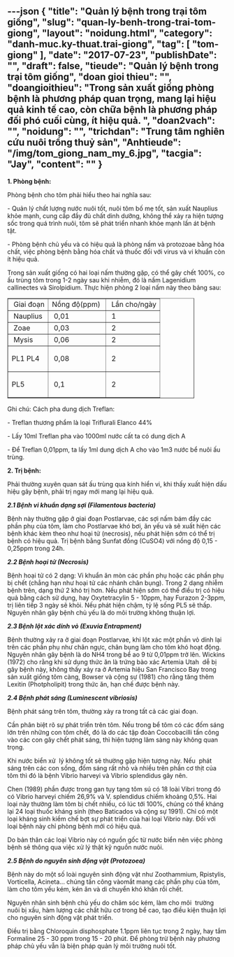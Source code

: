 ---json
{
    "title": "Quản lý bệnh trong trại tôm giống",
    "slug": "quan-ly-benh-trong-trai-tom-giong",
    "layout": "noidung.html",
    "category": "danh-muc.ky-thuat.trai-giong",
    "tag": [
        "tom-giong"
    ],
    "date": "2017-07-23",
    "publishDate": "",
    "draft": false,
    "tieude": "Quản lý bệnh trong trại tôm giống",
    "doan gioi thieu": "",
    "doangioithieu": "Trong sản xuất giống phòng bệnh là phương pháp quan trọng, mang lại hiệu quả kinh tế cao, còn chữa bệnh là phương pháp đối phó cuối cùng, ít hiệu quả.  ",
    "doan2vach": "",
    "noidung": "",
    "trichdan": "Trung tâm nghiên cứu nuôi trồng thuỷ sản",
    "Anhtieude": "/img/tom_giong_nam_my_6.jpg",
    "tacgia": "Jay",
    "__content__": ""
}
---
<p><strong>1. Ph&ograve;ng bệnh:&nbsp;</strong></p>

<p>Ph&ograve;ng bệnh cho t&ocirc;m phải hiểu theo hai nghĩa sau:&nbsp;</p>

<p>- Quản l&yacute; chất lượng nước nu&ocirc;i tốt, nu&ocirc;i t&ocirc;m bố mẹ tốt, sản xuất Nauplius khỏe mạnh, cung cấp đầy đủ chất dinh dưỡng, kh&ocirc;ng thể xảy ra hiện tượng sốc trong qu&aacute; tr&igrave;nh nu&ocirc;i, t&ocirc;m sẽ ph&aacute;t triển nhanh khỏe mạnh lấn &aacute;t bệnh tật.&nbsp;</p>

<p>- Ph&ograve;ng bệnh chủ yếu v&agrave; c&oacute; hiệu quả l&agrave; ph&ograve;ng nấm v&agrave; protozoae bằng h&oacute;a chất, việc ph&ograve;ng bệnh bằng h&oacute;a chất v&agrave; thuốc đối với virus v&agrave; vi khuẩn c&ograve;n &iacute;t hiệu quả.&nbsp;</p>

<p>Trong sản xuất giống c&oacute; hai loại nấm thường gặp, c&oacute; thể g&acirc;y chết 100%, co ấu tr&ugrave;ng t&ocirc;m trong 1-2 ng&agrave;y sau khi nhiễm, đ&oacute; l&agrave; nấm Lagenidium callinectes v&agrave; Sirolpidium. Thực hiện ph&ograve;ng 2 loại nấm n&agrave;y theo bảng sau: &nbsp;</p>

<table align="center" border="1" cellpadding="0" cellspacing="0" style="width:85%">
	<tbody>
		<tr>
			<td>&nbsp;Giai đoạn</td>
			<td>Nồng&nbsp;độ(ppm)&nbsp;</td>
			<td>&nbsp;Lần cho/ng&agrave;y</td>
		</tr>
		<tr>
			<td>&nbsp;Nauplius</td>
			<td>&nbsp;0,01</td>
			<td>&nbsp;1</td>
		</tr>
		<tr>
			<td>&nbsp;Zoae</td>
			<td>&nbsp;0,03</td>
			<td>&nbsp;2</td>
		</tr>
		<tr>
			<td>&nbsp;Mysis</td>
			<td>&nbsp;0,06</td>
			<td>&nbsp;2</td>
		</tr>
		<tr>
			<td>
			<p>PL1 PL4</p>
			</td>
			<td>&nbsp;0,08</td>
			<td>&nbsp;2</td>
		</tr>
		<tr>
			<td>
			<p>PL5</p>
			</td>
			<td>&nbsp;0,1</td>
			<td>&nbsp;2</td>
		</tr>
	</tbody>
</table>

<p>Ghi ch&uacute;: C&aacute;ch pha dung dịch Treflan: &nbsp;</p>

<p>- Treflan thương phẩm l&agrave; loại Triflurali Elanco 44%&nbsp;</p>

<p>- Lấy 10ml Treflan pha v&agrave;o 1000ml nước cất ta c&oacute; dung dịch A&nbsp;</p>

<p>- Để Treflan 0,01ppm, ta lấy 1ml dung dịch A cho v&agrave;o 1m3 nước bể nu&ocirc;i ấu tr&ugrave;ng. &nbsp;</p>

<p><strong>2. Trị bệnh:&nbsp;</strong></p>

<p>Phải thường xuy&ecirc;n quan s&aacute;t ấu tr&ugrave;ng qua k&iacute;nh hiển vi, khi thấy xuất hiện dấu hiệu g&acirc;y bệnh, phải trị ngay mới mang lại hiệu quả. &nbsp;</p>

<p><strong><em>2.1 Bệnh vi khuẩn dạng sợi (Filamentous bacteria)&nbsp;</em></strong></p>

<p>Bệnh n&agrave;y thường gặp ở giai đoạn Postlarvae, c&aacute;c sợi nấm b&aacute;m đầy c&aacute;c phần phụ của t&ocirc;m, l&agrave;m cho Postlarvae kh&oacute; bơi, ăn yếu v&agrave; sẽ xuất hiện c&aacute;c bệnh kh&aacute;c k&egrave;m theo như hoại tử (necrosis), nếu ph&aacute;t hiện sớm c&oacute; thể trị bệnh c&oacute; hiệu quả. Trị bệnh bằng Sunfat đồng (CuSO4) với nồng độ 0,15 - 0,25ppm trong 24h. &nbsp;</p>

<p><em><strong>2.2 Bệnh hoại tử (Necrosis)&nbsp;</strong></em></p>

<p>Bệnh hoại tử c&oacute; 2 dạng: Vi khuẩn ăn m&ograve;n c&aacute;c phần phụ hoặc c&aacute;c phần phụ bị chết (chẳng hạn như hoại tử c&aacute;c nh&aacute;nh ch&acirc;n bụng). Trong 2 dạng nhiễm bệnh tr&ecirc;n, dạng thứ 2 kh&oacute; trị hơn. Nếu ph&aacute;t hiện sớm c&oacute; thể điều trị c&oacute; hiệu quả bằng c&aacute;ch sử dụng, hay Oxytetracylin 5 - 10ppm, hay Furazon 2-3ppm, trị li&ecirc;n tiếp 3 ng&agrave;y sẽ khỏi. Nếu ph&aacute;t hiện chậm, tỷ lệ sống PL5 sẽ thấp. Nguy&ecirc;n nh&acirc;n g&acirc;y bệnh chủ yếu l&agrave; do m&ocirc;i trường kh&ocirc;ng thuận lợi. &nbsp;</p>

<p><em><strong>2.3 Bệnh lột x&aacute;c d&iacute;nh vỏ (Exuvia Entrapment)&nbsp;</strong></em></p>

<p>Bệnh thường xảy ra ở giai đoạn Postlarvae, khi lột x&aacute;c một phần vỏ d&iacute;nh lại tr&ecirc;n c&aacute;c phần phụ như ch&acirc;n ngực, ch&acirc;n bụng l&agrave;m cho t&ocirc;m kh&oacute; hoạt động. Nguy&ecirc;n nh&acirc;n g&acirc;y bệnh l&agrave; do NH4 trong bể ao 9 từ 0,01ppm trở l&ecirc;n. Wickins (1972) cho rằng khi sử dụng thức ăn l&agrave; trứng b&agrave;o x&aacute;c Artemia Utah&nbsp; dễ bị g&acirc;y bệnh n&agrave;y, kh&ocirc;ng thấy xảy ra ở Artemia hiệu San Francisco Bay trong sản xuất giống t&ocirc;m c&agrave;ng, Bowser v&agrave; cộng sự (1981) cho rằng tăng th&ecirc;m Lexitin (Photpholipit) trong thức ăn, hạn chế được bệnh n&agrave;y. &nbsp;</p>

<p><strong><em>2.4 Bệnh ph&aacute;t s&aacute;ng (Luminescent vibriosis)&nbsp;</em></strong></p>

<p>Bệnh ph&aacute;t s&aacute;ng tr&ecirc;n t&ocirc;m, thường xảy ra trong tất cả c&aacute;c giai đoạn.&nbsp;</p>

<p>Cần ph&acirc;n biệt r&otilde; sự ph&aacute;t triển tr&ecirc;n t&ocirc;m. Nếu trong bể t&ocirc;m c&oacute; c&aacute;c đốm s&aacute;ng lớn tr&ecirc;n những con t&ocirc;m chết, đ&oacute; l&agrave; do c&aacute;c tập đo&agrave;n Coccobacilli tấn c&ocirc;ng v&agrave;o c&aacute;c con g&acirc;y chết ph&aacute;t s&aacute;ng, th&igrave; hiện tượng l&acirc;m s&agrave;ng n&agrave;y kh&ocirc;ng quan trọng.&nbsp;</p>

<p>Khi nước biển xử&nbsp; l&yacute; kh&ocirc;ng tốt sẽ thường gặp hiện tượng n&agrave;y. Nếu&nbsp; ph&aacute;t s&aacute;ng tr&ecirc;n c&aacute;c con sống, đốm s&aacute;ng rất nhỏ v&agrave; nhiều tr&ecirc;n phần cơ thịt của t&ocirc;m th&igrave; đ&oacute; l&agrave; bệnh Vibrio harveyi v&agrave; Vibrio splendidus g&acirc;y n&ecirc;n.&nbsp;</p>

<p>Chen (1989) phần được trong gan tụy tạng t&ocirc;m s&uacute; c&oacute; 18 lo&agrave;i Vibri trong đ&oacute; c&oacute;&nbsp;Vibrio harveyi chiếm 26,9% v&agrave; V. splendidus chiếm khoảng 0,5%. Hai loại n&agrave;y thường l&agrave;m t&ocirc;m bị chết nhiều, c&oacute; l&uacute;c tới 100%, ch&uacute;ng c&oacute; thể kh&aacute;ng lại 24 loại thuốc kh&aacute;ng sinh (theo Baticados v&agrave; cộng sự 1991). Chỉ c&oacute; một loại kh&aacute;ng sinh kiềm chế bợt sự ph&aacute;t triển của hai loại Vibrio n&agrave;y. Đối với loại bệnh n&agrave;y chỉ ph&ograve;ng bệnh mới c&oacute; hiệu quả.&nbsp;</p>

<p>Do bản th&acirc;n c&aacute;c loại Vibrio n&agrave;y c&oacute; nguồn gốc từ nước biển n&ecirc;n việc ph&ograve;ng bệnh sẽ th&ocirc;ng qua việc xử l&yacute; thật kỹ nguồn nước nu&ocirc;i. &nbsp;</p>

<p><strong><em>2.5 Bệnh do nguy&ecirc;n sinh động vật (Protozoea)&nbsp;</em></strong></p>

<p>Bệnh n&agrave;y do một số lo&agrave;i nguy&ecirc;n sinh động vật như Zoothammium, Rpistylis, Vorticella, Acineta... ch&uacute;ng tấn c&ocirc;ng v&agrave;omắt mang c&aacute;c phần phụ của t&ocirc;m, l&agrave;m cho t&ocirc;m yếu k&eacute;m, k&eacute;n ăn v&agrave; di chuyển kh&oacute; khăn rồi chết.&nbsp;</p>

<p>Nguy&ecirc;n nh&acirc;n sinh bệnh chủ yếu do chăm s&oacute;c k&eacute;m, l&agrave;m cho m&ocirc;i&nbsp; trường nu&ocirc;i bị xấu, h&agrave;m lượng c&aacute;c chất hữu cơ trong bể cao, tạo điều kiện thuận lợi cho nguy&ecirc;n sinh động vật ph&aacute;t triển.&nbsp;</p>

<p>Điều trị bằng Chloroquin disphosphate 1.1ppm li&ecirc;n tục trong 2 ng&agrave;y, hay tắm Formaline 25 - 30 ppm trong 15 - 20 ph&uacute;t. Để ph&ograve;ng trừ bệnh n&agrave;y phương ph&aacute;p chủ yếu vẫn l&agrave; biện ph&aacute;p quản l&yacute; m&ocirc;i trường nu&ocirc;i tốt. &nbsp;</p>

